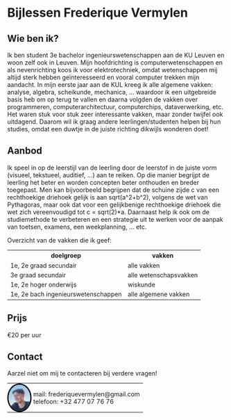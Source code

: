 # Bijlessen Frederique Vermylen
## Wie ben ik?
Ik ben student 3e bachelor ingenieurswetenschappen aan de KU Leuven en woon zelf ook in Leuven. Mijn hoofdrichting is computerwetenschappen en als nevenrichting koos ik voor elektrotechniek, omdat wetenschappen mij altijd sterk hebben geïnteresseerd en vooral computer trekken mijn aandacht. In mijn eerste jaar aan de KUL kreeg ik alle algemene vakken: analyse, algebra, scheikunde, mechanica, ... waardoor ik een uitgebreide basis heb om op terug te vallen en daarna volgden de vakken over programmeren, computerarchitectuur, computerchips, dataverwerking, etc. Het waren stuk voor stuk zeer interessante vakken, maar zonder twijfel ook uitdagend. Daarom wil ik graag andere leerlingen/studenten helpen bij hun studies, omdat een duwtje in de juiste richting dikwijls wonderen doet!

## Aanbod
Ik speel in op de leerstijl van de leerling door de leerstof in de juiste vorm (visueel, tekstueel, auditief, ...) aan te reiken. Op die manier begrijpt de  leerling het beter en worden concepten beter onthouden en breder toegepast. Men kan bijvoorbeeld begrijpen dat de schuine zijde c van een rechthoekige driehoek gelijk is aan sqrt(a^2+b^2), volgens de wet van Pythagoras, maar ook dat voor een gelijkbenige rechthoekige driehoek die wet zich vereenvoudigd tot c = sqrt(2)*a. 
Daarnaast help ik ook om de studiemethode te verbeteren en een strategie uit te werken voor de aanpak van toetsen, examens, een weekplanning, ... etc.

Overzicht van de vakken die ik geef:
<table class="tb">
   <tr> 
      <th>doelgroep</th>
      <th>vakken</th>
   </tr>
   <tr> 
      <td>1e, 2e graad secundair</td>
      <td>alle vakken</td>
   </tr>
   <tr> 
      <td>3e graad secundair</td>
      <td>alle wetenschapsvakken</td>
   </tr>
  </tr>
   <tr> 
      <td>1e, 2e hoger onderwijs</td>
      <td>wiskunde</td>
   </tr>
  </tr>
   <tr> 
      <td>1e, 2e bach ingenieurswetenschappen</td>
      <td>alle algemene vakken</td>
   </tr>
</table>

## Prijs
€20 per uur

## Contact
Aarzel niet om mij te contacteren bij verdere vragen!
<table style="border-collapse: collapse;">
  <tr>
    <td style="width: 50px; height: 50px; padding: 0;">
      <img src="https://github.com/FrederiqueVermylen/frederiquevermylen.github.io/blob/7dbb2d9a84cb182fa055e9128d41d9783caab77b/profielfoto%20bijgesneden.jpg" 
           alt="profielfoto" 
           style="width: 60px; height: 60px; border: 3px solid black; border-radius: 50%; object-fit: cover; display: block;">
    </td>
    <td style="padding-left: 10px; vertical-align: middle; border: none">
      mail: frederiquevermylen@gmail.com<br>
      telefoon: +32 477 07 76 76
    </td>
  </tr>
</table>




<!-- DIT IS CODE IN COMMENTAAR:
1) afbeelding invoegen:
<img src="https://github.com/FrederiqueVermylen/frederiquevermylen.github.io/blob/7dbb2d9a84cb182fa055e9128d41d9783caab77b/profielfoto%20bijgesneden.jpg" 
     alt="image alt tekst" 
     width="150" 
     style="border: 3px solid black; border-radius: 50%;">
mail: frederiquevermylen@gmail.com, 
telefoon: +32 477 07 76 76


Ik ben student 3e bachelor ingenieurswetenschappen aan de KU Leuven en woon zelf ook in Leuven. Mijn hoofdrichting is computerwetenschappen en als nevenrichting koos ik voor elektrotechniek, omdat wetenschappen mij altijd sterk hebben geïnteresseerd en vooral computer trekken mijn aandacht. In mijn eerste jaar aan de KUL kreeg ik alle algemene vakken: analyse, algebra, scheikunde, mechanica, ... waardoor ik een uitgebreide basis heb om op terug te vallen en daarna volgden de vakken over programmeren, computerarchitectuur, computerchips, dataverwerking, etc. Het waren stuk voor stuk zeer interessante vakken, maar zonder twijfel ook uitdagend. Daarom wil ik graag andere leerlingen/studenten helpen bij hun studies, omdat een duwtje in de juiste richting dikwijls wonderen doet!
-->
